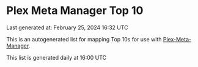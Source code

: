 # Plex Meta Manager Top 10
Last generated at: February 25, 2024 16:32 UTC

This is an autogenerated list for mapping Top 10s for use with [Plex-Meta-Manager](https://github.com/meisnate12/Plex-Meta-Manager).

This list is generated daily at 16:00 UTC
